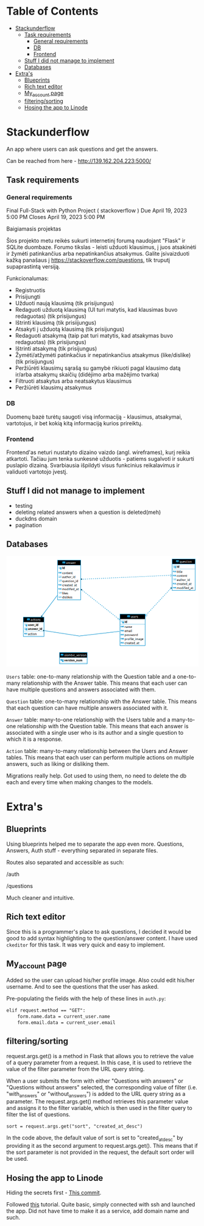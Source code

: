 # Table of Contents

-   [Stackunderflow](#orgf7dcbc7)
    -   [Task requirements](#orgeecc645)
        -   [General requirements](#org5720438)
        -   [DB](#org1f7cbcd)
        -   [Frontend](#org33e1453)
    -   [Stuff I did not manage to implement](#orgef59409)
    -   [Databases](#orgfaeae44)
-   [Extra's](#org97fdc00)
    -   [Blueprints](#orgdb41530)
    -   [Rich text editor](#org7690dd3)
    -   [My<sub>account</sub> page](#org206cf85)
    -   [filtering/sorting](#org7391f1f)
    -   [Hosing the app to Linode](#orgdf9e273)



<a id="orgf7dcbc7"></a>

# Stackunderflow

An app where users can ask questions and get the answers.

Can be reached from here - <http://139.162.204.223:5000/>


<a id="orgeecc645"></a>

## Task requirements


<a id="org5720438"></a>

### General requirements

Final Full-Stack with Python Project ( stackoverflow )
Due April 19, 2023 5:00 PM
Closes April 19, 2023 5:00 PM

Baigiamasis projektas

Šios projekto metu reikės sukurti internetinį forumą naudojant "Flask"
ir SQLite duombaze. Forumo tikslas - leisti užduoti klausimus, į juos
atsakinėti ir žymėti patinkančius arba nepatinkančius atsakymus.
Galite įsivaizduoti kažką panašaus į
<https://stackoverflow.com/questions>, tik truputį supaprastintą
versiją.

Funkcionalumas:

-   Registruotis
-   Prisijungti
-   Užduoti naują klausimą (tik prisijungus)
-   Redaguoti užduotą klausimą (UI turi matytis, kad klausimas buvo
    redaguotas) (tik prisijungus)
-   Ištrinti klausimą (tik prisiijungus)
-   Atsakyti į užduotą klausimą (tik prisijungus)
-   Redaguoti atsakymą (taip pat turi matytis, kad atsakymas buvo
    redaguotas) (tik prisijungus)
-   Ištrinti atsakymą (tik prisijungus)
-   Žymėti/atžymėti patinkačius ir nepatinkančius atsakymus
    (like/dislike) (tik prisijungus)
-   Peržiūrėti klausimų sąrašą su gamybė rikiuoti pagal klausimo datą
    ir/arba atsakymų skaičių (didėjimo arba mažėjimo tvarka)
-   Filtruoti atsakytus arba neatsakytus klausimus
-   Peržiūrėti klausimų atsakymus


<a id="org1f7cbcd"></a>

### DB

Duomenų bazė turėtų saugoti visą informaciją - klausimus, atsakymai,
vartotojus, ir bet kokią kitą informaciją kurios prireiktų.


<a id="org33e1453"></a>

### Frontend

Frontend'as neturi nustatyto dizaino vaizdo (angl. wireframes), kurį
reikia atkartoti. Tačiau jum tenka sunkesnė užduotis - patiems
sugalvoti ir sukurti puslapio dizainą. Svarbiausia išpildyti visus
funkcinius reikalavimus ir validuoti vartotojo įvestį.


<a id="orgef59409"></a>

## Stuff I did not manage to implement

-   testing
-   deleting related answers when a question is deleted(meh)
-   duckdns domain
-   pagination


<a id="orgfaeae44"></a>

## Databases

![img](/db.jpeg)

`Users` table: one-to-many relationship with the Question table and a
one-to-many relationship with the Answer table. This means that each
user can have multiple questions and answers associated with them.

`Question` table: one-to-many relationship with the Answer table. This
means that each question can have multiple answers associated with it.

`Answer` table: many-to-one relationship with the Users table and a
many-to-one relationship with the Question table. This means that each
answer is associated with a single user who is its author and a single
question to which it is a response.

`Action` table: many-to-many relationship between the Users and Answer
tables. This means that each user can perform multiple actions on
multiple answers, such as liking or disliking them.

Migrations really help. Got used to using them, no need to delete the
db each and every time when making changes to the models.


<a id="org97fdc00"></a>

# Extra's


<a id="orgdb41530"></a>

## Blueprints

Using blueprints helped me to separate the app even more. Questions,
Answers, Auth stuff - everything separated in separate files.

Routes also separated and accessible as such:

/auth

/questions

Much cleaner and intuitive.


<a id="org7690dd3"></a>

## Rich text editor

Since this is a programmer's place to ask questions, I decided it
would be good to add syntax highlighting to the question/answer
content. I have used `ckeditor` for this task. It was very quick and
easy to implement.


<a id="org206cf85"></a>

## My<sub>account</sub> page

Added so the user can upload his/her profile image. Also could edit
his/her username. And to see the questions that the user has asked.

Pre-populating the fields with the help of these lines in `auth.py`:

    elif request.method == "GET":
        form.name.data = current_user.name
        form.email.data = current_user.email


<a id="org7391f1f"></a>

## filtering/sorting

request.args.get() is a method in Flask that allows you to retrieve
the value of a query parameter from a request. In this case, it is
used to retrieve the value of the filter parameter from the URL query
string.

When a user submits the form with either "Questions with answers" or
"Questions without answers" selected, the corresponding value of
filter (i.e. "with<sub>answers</sub>" or "without<sub>answers</sub>") is added to the URL
query string as a parameter. The request.args.get() method retrieves
this parameter value and assigns it to the filter variable, which is
then used in the filter query to filter the list of questions.

    sort = request.args.get("sort", "created_at_desc")

In the code above, the default value of sort is set to
"created<sub>at</sub><sub>desc</sub>" by providing it as the second argument to
request.args.get(). This means that if the sort parameter is not
provided in the request, the default sort order will be used.


<a id="orgdf9e273"></a>

## Hosing the app to Linode

Hiding the secrets first - [This commit](https://github.com/arvydasg/stackunderflow/commit/69cd7e6c3fca1dbb4b3d6a8fe049e7730b37a6a8).

Followed [this](https://www.digitalocean.com/community/tutorials/how-to-serve-flask-applications-with-gunicorn-and-nginx-on-ubuntu-22-04) tutorial. Quite basic, simply connected with ssh and
launched the app. Did not have time to make it as a service, add
domain name and such.
